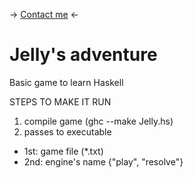 -> [Contact me](https://www.instagram.com/wilberquito/) <-

# Jelly's adventure
Basic game to learn Haskell 

STEPS TO MAKE IT RUN
1. compile game (ghc --make Jelly.hs)
2. passes to executable
  - 1st: game file (*.txt)
  - 2nd: engine's name {"play", "resolve"}
